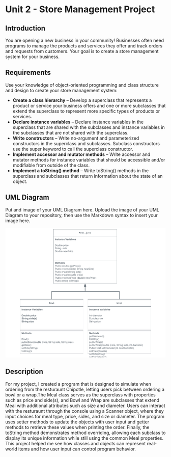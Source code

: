 # Unit 2 - Store Management Project

## Introduction

You are opening a new business in your community! Businesses often need programs to manage the products and services they offer and track orders and requests from customers. Your goal is to create a store management system for your business.

## Requirements

Use your knowledge of object-oriented programming and class structure and design to create your store management system:
- **Create a class hierarchy** – Develop a superclass that represents a product or service your business offers and one or more subclasses that extend the superclass to represent more specific types of products or services.
- **Declare instance variables** – Declare instance variables in the superclass that are shared with the subclasses and instance variables in the subclasses that are not shared with the superclass.
- **Write constructors** – Write no-argument and parameterized constructors in the superclass and subclasses. Subclass constructors use the super keyword to call the superclass constructor.
- **Implement accessor and mutator methods** – Write accessor and mutator methods for instance variables that should be accessible and/or modifiable from outside of the class.
- **Implement a toString() method** – Write toString() methods in the superclass and subclasses that return information about the state of an object.

## UML Diagram

Put and image of your UML Diagram here. Upload the image of your UML Diagram to your repository, then use the Markdown syntax to insert your image here.

![UML Diagram for my project](UML.png)

## Description

For my project, I created a program that is designed to simulate when ordering from the resturaunt Chipotle, letting users pick between ordering a bowl or a wrap.The Meal class serves as the superclass with properties such as price and side(s), and Bowl and Wrap are subclasses that extend Meal with additional attributes such as size and diameter. Users can interact with the resturaunt through the console using a Scanner object, where they input choices for meal type, price, sides, and size or diameter. The program uses setter methods to update the objects with user input and getter methods to retrieve these values when printing the order. Finally, the toString method demonstrates method overriding, allowing each subclass to display its unique information while still using the common Meal properties. This project helped me see how classes and objects can represent real-world items and how user input can control program behavior.